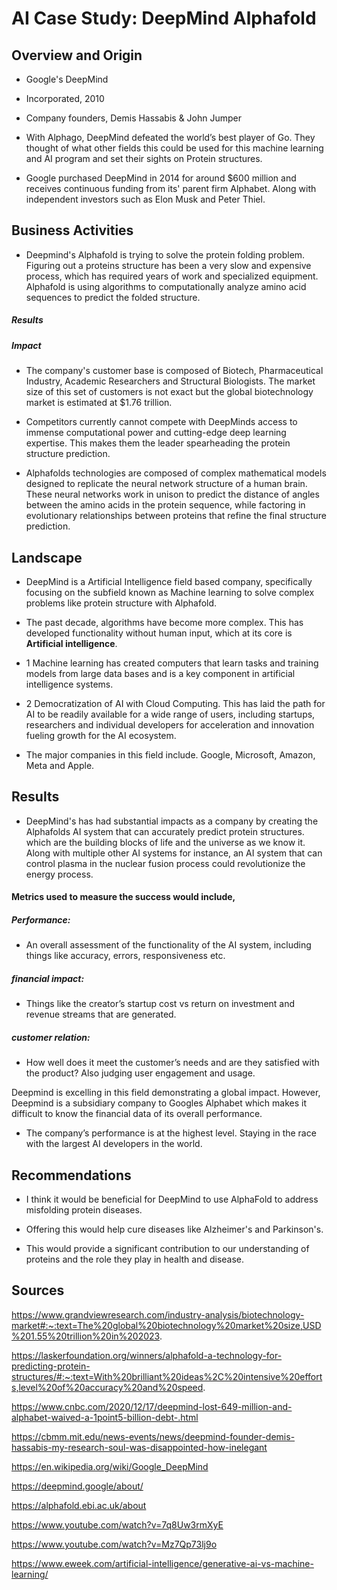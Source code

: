 # AI Case Study: DeepMind Alphafold

## Overview and Origin

* Google's DeepMind 

* Incorporated, 2010

* Company founders, Demis Hassabis & John Jumper

* With Alphago, DeepMind defeated the world’s best player of Go. They thought of what other fields this could be used for this machine learning and AI program and set their sights on Protein structures.

* Google purchased DeepMind in 2014 for around $600 million and receives continuous funding from its' parent firm Alphabet. Along with independent investors such as Elon Musk and Peter Thiel.

## Business Activities

* Deepmind's Alphafold is trying to solve the protein folding problem. Figuring out a proteins structure has been a very slow and expensive process, which has required years of work and specialized equipment. Alphafold is using algorithms to computationally analyze amino acid sequences to predict the folded structure.
##### Results
##### Impact
* The company's customer base is composed of Biotech, Pharmaceutical Industry, Academic Researchers and Structural Biologists. The market size of this set of customers is not exact but the global biotechnology market is estimated at $1.76 trillion. 

* Competitors currently cannot compete with DeepMinds access to immense computational power and cutting-edge deep learning expertise. This makes them the leader spearheading the protein structure prediction. 

* Alphafolds technologies are composed of complex mathematical models designed to replicate the neural network structure of a human brain. These neural networks work in unison to predict the distance of angles between the amino acids in the protein sequence, while factoring in evolutionary relationships between proteins that refine the final structure prediction. 

## Landscape

* DeepMind is a Artificial Intelligence field based company, specifically focusing on the subfield known as Machine learning to solve complex problems like protein structure with Alphafold.

* The past decade, algorithms have become more complex. This has developed functionality without human input, which at its core is **Artificial intelligence**. 
* 1 Machine learning has created computers that learn tasks and training models from large data bases and is a key component in artificial intelligence systems.
* 2 Democratization of AI with Cloud Computing. This has laid the path for AI to be readily available for a wide range of users, including startups, researchers and individual developers for acceleration and innovation fueling growth for the AI ecosystem.

* The major companies in this field include.
Google, Microsoft, Amazon, Meta and Apple.

## Results

* DeepMind's has had substantial impacts as a company by creating the Alphafolds AI system that can accurately predict protein structures. which are the building blocks of life and the universe as we know it. Along with multiple other AI systems for instance, an AI system that can control plasma in the nuclear fusion process could revolutionize the energy process. 

#### Metrics used to measure the success would include,
##### Performance:
* An overall assessment of the functionality of the AI system, including things like accuracy, errors, responsiveness etc.

##### financial impact:
* Things like the creator’s startup cost vs return on investment and revenue streams that are generated. 

##### customer relation:
* How well does it meet the customer’s needs and are they satisfied with the product? Also judging user engagement and usage.

Deepmind is excelling in this field demonstrating a global impact. However, Deepmind is a subsidiary company to Googles Alphabet which makes it difficult to know the financial data of its overall performance.
* The company’s performance is at the highest level. Staying in the race with the largest AI developers in the world. 

## Recommendations

* I think it would be beneficial for DeepMind to use AlphaFold to address misfolding protein diseases.

* Offering this would help cure diseases like Alzheimer's and Parkinson's.

* This would provide a significant contribution to our understanding of proteins and the role they play in health and disease. 

## Sources

https://www.grandviewresearch.com/industry-analysis/biotechnology-market#:~:text=The%20global%20biotechnology%20market%20size,USD%201.55%20trillion%20in%202023.

https://laskerfoundation.org/winners/alphafold-a-technology-for-predicting-protein-structures/#:~:text=With%20brilliant%20ideas%2C%20intensive%20efforts,level%20of%20accuracy%20and%20speed.

https://www.cnbc.com/2020/12/17/deepmind-lost-649-million-and-alphabet-waived-a-1point5-billion-debt-.html

https://cbmm.mit.edu/news-events/news/deepmind-founder-demis-hassabis-my-research-soul-was-disappointed-how-inelegant

https://en.wikipedia.org/wiki/Google_DeepMind

https://deepmind.google/about/

https://alphafold.ebi.ac.uk/about

https://www.youtube.com/watch?v=7q8Uw3rmXyE

https://www.youtube.com/watch?v=Mz7Qp73lj9o

https://www.eweek.com/artificial-intelligence/generative-ai-vs-machine-learning/
